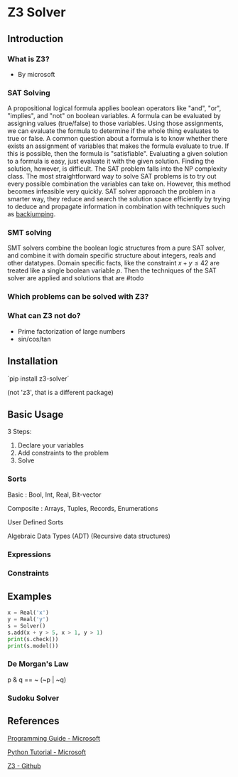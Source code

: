 # Z3 Solver

## Introduction

### What is Z3?

- By microsoft

### SAT Solving

A propositional logical formula applies boolean operators like "and", "or",
"implies", and "not" on boolean variables. A formula can be evaluated by
assigning values (true/false) to those variables.
Using those assignments, we can evaluate the formula to determine if the whole
thing evaluates to true or false. A common question about a formula is to know
whether there exists an assignment of variables that makes the formula evaluate
to true.
If this is possible, then the formula is "satisfiable". Evaluating a given
solution to a formula is easy, just evaluate it with the given solution.
Finding the solution, however, is difficult. The SAT problem falls into the NP
complexity class. The most straightforward way to solve SAT problems is to try
out every possible combination the variables can take on. However, this method
becomes infeasible very quickly. SAT solver approach the problem in a smarter
way, they reduce and search the solution space efficiently by trying to deduce
and propagate information in combination with techniques such as
[backjumping](https://en.wikipedia.org/wiki/Conflict-driven_clause_learning).

### SMT solving

SMT solvers combine the boolean logic structures from a pure SAT solver, and
combine it with domain specific structure about integers, reals and other
datatypes. Domain specific facts, like the constraint $x+y \leq 42$ are
treated like a single boolean variable $p$. Then the techniques of the SAT
solver are applied and solutions that are #todo

### Which problems can be solved with Z3?

### What can Z3 not do?

- Prime factorization of large numbers
- sin/cos/tan

## Installation

´pip install z3-solver´

(not 'z3', that is a different package)

## Basic Usage

3 Steps:

1. Declare your variables
2. Add constraints to the problem
3. Solve

### Sorts

Basic : Bool, Int, Real, Bit-vector

Composite : Arrays, Tuples, Records, Enumerations

User Defined Sorts

Algebraic Data Types (ADT) (Recursive data structures)

### Expressions

### Constraints

## Examples

```python
x = Real('x')
y = Real('y')
s = Solver()
s.add(x + y > 5, x > 1, y > 1)
print(s.check())
print(s.model())
```

### De Morgan's Law

p & q == ~ (~p | ~q)

### Sudoku Solver

## References

[Programming Guide - Microsoft](https://z3prover.github.io/papers/programmingz3.html)

[Python Tutorial - Microsoft](https://microsoft.github.io/z3guide/programming/Z3%20Python%20-%20Readonly/Introduction)

[Z3 - Github](https://github.com/Z3Prover/z3)
